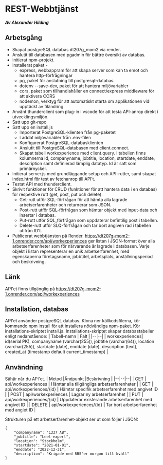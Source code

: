 

# REST-Webbtjänst
***Av Alexander Hilding***
## Arbetsgång
 * Skapat postgreSQL databas dt207g_mom2 via render.
 * Anslutit till databasen med pgadmin för bättre översikt av databas.
 * Initierat npm-projekt.
 * Installerat paket -
	* express, webbappram för att skapa server som kan ta emot och hantera http-förfrågningar
	* pg, paket för anslutning till postgresql-databas.
	* dotenv --save-dev, paket för att hantera miljövariabler
	* cors, paket som tillhandlahåller en connect/express middleware för att aktivera CORS
	* nodemon, verktyg för att automatiskt starta om applikationen vid upptäckt av filändring
* Använt thunderclient som plug-in i vscode för att testa API-anrop direkt i utvecklingsmiljön.
* Satt upp git-repo
* Satt upp en install.js
    * Importerat PostgreSQL-klienten från pg-paketet
    * Laddat miljövariabler från .env-filen
    * Konfigurerat PostgreSQL-databasklienten
    * Anslutit till PostgreSQL-databasen med client.connect.
    * Skapat tabell workexperience med client.query.
    I tabellen finns kolumnerna id, companyname, jobtitle, location, startdate, enddate, description samt definierad lämplig datatyp. Id är satt som primärnyckel.
* Initierat server.js med grundläggande setup och API-rutter, samt skapat index.html för test av fetchanrop till API't.
* Testat API med thunderclient.
* Skrivit funktioner för CRUD (funktioner för att hantera data i en databas) för respektive rutt (get, post, put och delete).
	* Get-rutt utför SQL-förfrågan för att hämta alla lagrade arbetserfarenheter och returnerar som JSON.
	* Post-rutt utför SQL-förfrågan som hämtar objekt med input-data och insertar i databas.
	* Put-rutt utför SQL_förfrågan som uppdaterar befintilig post i tabellen.
	* Delete-rutt utför SLQ-förfrågan och tar bort angiven rad i tabellen utifrån ID't.
* Publicerat webbtjänsten på Render.
https://dt207g-mom2-1.onrender.com/api/workexperiences ger listan i JSON-format över alla arbetserfarenheter
som för närvarande är lagrade i databasen. Varje objekt i listan representerar en unik arbetserfarenhet,
med egenskaperna företagsnamn, jobbtitel, arbetsplats, anställningsperiod och beskrivning.

## Länk
API'et finns tillgänglig på https://dt207g-mom2-1.onrender.com/api/workexperiences

## Installation, databas
API'et använder postgreSQL databas.
Klona ner källkodsfilerna, kör kommando npm install för att installera nödvändiga npm-paket. Kör installations-skriptet install.js. Installations-skriptet skapar databastabeller enligt nedanstående:
| Tabell-namn | Fält  |
|--|--|
| workexperiences| id(serial PK), companyname (varchar(255)), jobtitle (varchar(64)), location (varchar(255)), startdate (date), enddate (date), description (text), created_at (timestamp default current_timestamp) |

## Användning
Såhär når du API'et.
| Metod |Ändpunkt  |Beskrivning  |
|--|--|--|
| GET | api/workexperiences | Hämtar alla tillgängliga arbetserfarenheter |
| GET | api/workexperiences/{id} | Hämtar specifik arbetserfarenhet med angivet ID |
| POST | api/workexperiences | Lagrar ny arbetserfarenhet |
| PUT | api/workexperiences/{id} | Uppdaterar existerande arbetserfarenhet med angivet ID  |
| DELETE | api/workexperiences/{id} | Tar bort arbetserfarenhet med angiet ID |

Strukturen på ett arbetserfarenhet-objekt ser ut som följer i JSON:

      
    {
	    "companyname": "1337 AB",
	    "jobtitle": "Leet-expert",
	    "location": "Stockholm",
	    "startdate": "2021-01-01",
	    "enddate": "2022-12-31",
	    "description": "Krigade med BBS'er morgon till kväll"
    }
